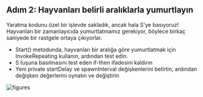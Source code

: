 ## Adım 2: Hayvanları belirli aralıklarla yumurtlayın

Yaratma kodunu özel bir işlevde sakladık, ancak hala S'ye basıyoruz! Hayvanları bir zamanlayıcıda yumurtlatmamız gerekiyor, böylece birkaç saniyede bir rastgele ortaya çıkıyorlar.

- Start() metodunda, hayvanları bir aralığa göre yumurtlatmak için InvokeRepeating kullanın, ardından test edin.
- S tuşuna basılmasını test eden if-then ifadesini kaldırın
- Yeni private startDelay ve spawnInterval değişkenlerini belirtin, ardından değişken değerlerini oynatın ve değiştirin

![figures]()

